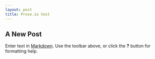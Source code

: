 ```yaml
---
layout: post
title: Prose.io test
---
```

## A New Post

Enter text in [Markdown](http://daringfireball.net/projects/markdown/). Use the toolbar above, or click the **?** button for formatting help.
